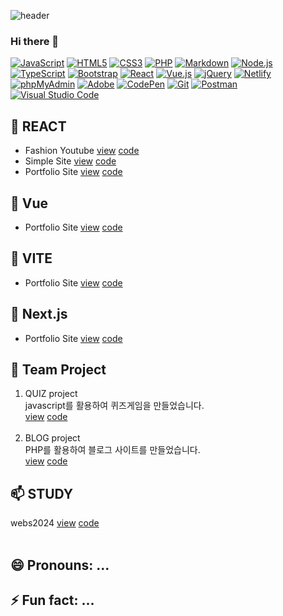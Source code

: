 ![header](https://capsule-render.vercel.app/api?type=waving&color=0:EEFF00,100:a82da8&height=300&section=header&text=Uzin's%20GitHub%20stats&fontSize=50)
### Hi there 👋
<div>
  <a href="#"><img alt="JavaScript" src="https://img.shields.io/badge/JavaScript-F7DF1E?style=flat&logo=JavaScript&logoColor=white"></a>
  <a href="#"><img alt="HTML5" src="https://img.shields.io/badge/HTML5-E34F26?logo=HTML5&logoColor=white"></a>
  <a href="#"><img alt="CSS3" src="https://img.shields.io/badge/CSS3-1572B6?logo=CSS3&logoColor=white"></a>
  <a href="#"><img alt="PHP" src="https://img.shields.io/badge/PHP-777BB4?logo=PHP&logoColor=white"></a>
  <a href="#"><img alt="Markdown" src="https://img.shields.io/badge/Markdown-000?logo=Markdown&logoColor=white"></a>
  <a href="#"><img alt="Node.js" src="https://img.shields.io/badge/Node.js-339933?logo=Node.js&logoColor=white"></a>
  <a href="#"><img alt="TypeScript" src="https://img.shields.io/badge/TypeScript-3178C6?logo=TypeScript&logoColor=white"></a>
  <a href="#"><img alt="Bootstrap" src="https://img.shields.io/badge/Bootstrap-7952B3?logo=Bootstrap&logoColor=white"></a>
  <a href="#"><img alt="React" src="https://img.shields.io/badge/React-61DAFB?logo=React&logoColor=white"></a>
  <a href="#"><img alt="Vue.js" src="https://img.shields.io/badge/Vue.js-4FC08D?logo=Vue.js&logoColor=white"></a>
  <a href="#"><img alt="jQuery" src="https://img.shields.io/badge/jQuery-0769AD?logo=jQuery&logoColor=white"></a>
  <a href="#"><img alt="Netlify" src="https://img.shields.io/badge/Netlify-00C7B7?logo=Netlify&logoColor=white"></a>
  <a href="#"><img alt="phpMyAdmin" src="https://img.shields.io/badge/phpMyAdmin-6C78AF?logo=phpMyAdmin&logoColor=white"></a>
  <a href="#"><img alt="Adobe" src="https://img.shields.io/badge/Adobe-FF0000?logo=Adobe&logoColor=white"></a>
  <a href="#"><img alt="CodePen" src="https://img.shields.io/badge/CodePen-000?logo=CodePen&logoColor=white"></a>
  <a href="#"><img alt="Git" src="https://img.shields.io/badge/Git-F05032?logo=Git&logoColor=white"></a>
  <a href="#"><img alt="Postman" src="https://img.shields.io/badge/Postman-FF6C37?logo=Postman&logoColor=white"></a>
  <a href="#"><img alt="Visual Studio Code" src="https://img.shields.io/badge/Visual Studio Code-007ACC?logo=Visual Studio Code&logoColor=white"></a>
</div>

## 🔭 REACT
- Fashion Youtube
  [view](https://react-youtube2023-uzin.netlify.app/) [code](https://github.com/uUZINN/react-youtube)
- Simple Site
  [view](https://react-webpage11.netlify.app/) [code](https://github.com/uUZINN/react-webpage)
- Portfolio Site
  [view](https://react-project2023-uzin.web.app/) [code](https://github.com/uUZINN/react-project2023)

## 🌱 Vue
- Portfolio Site [view](vue-project2023.vercel.app) [code](https://github.com/uUZINN/vue-project2023)

## 👯 VITE
- Portfolio Site [view](vite-project2023-uzin.netlify.app/) [code](https://github.com/uUZINN/vite-project2023)

## 🤔 Next.js 
- Portfolio Site [view](next-project2023.vercel.app) [code](https://github.com/uUZINN/next-project2023)
  
## 💬 Team Project
1. QUIZ project <br>
  javascript를 활용하여 퀴즈게임을 만들었습니다.<br>
  [view]() [code]()<br><br>
2. BLOG project <br>
  PHP를 활용하여 블로그 사이트를 만들었습니다.<br>
  [view]() [code]()

## 📫 STUDY
webs2024 [view]() [code]()<br><br>

## 😄 Pronouns: ...
## ⚡ Fun fact: ...
